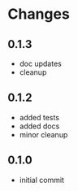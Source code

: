 Changes
=======

0.1.3
-----

- doc updates
- cleanup

0.1.2
-----

- added tests
- added docs
- minor cleanup

0.1.0
-----

- initial commit
